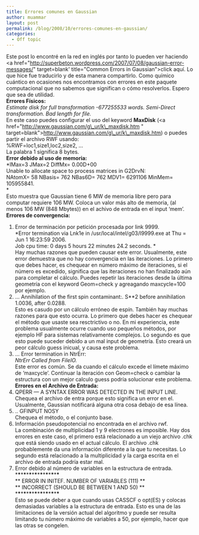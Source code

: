 ```yaml
---
title: Errores comunes en Gaussian
author: muammar
layout: post
permalink: /blog/2008/10/errores-comunes-en-gaussian/
categories:
  - Off topic
---
```

Este post lo encontré en la red en inglés por tanto lo pueden ver haciendo <a href="http://superbeton.wordpress.com/2007/07/08/gaussian-error-messages/" target=blank' title="Common Errors in Gaussian">click aquí.</a> Lo que hice fue traducirlo y de esta manera compartirlo. Como químico cuántico en ocasiones nos encontramos con errores en este paquete computacional que no sabemos que significan o cómo resolverlos. Espero que sea de utilidad.  
**Errores Físicos:**  
*Estimate disk for full transformation -677255533 words. Semi-Direct transformation. Bad length for file.*  
En este caso puedes configurar el uso del keyword **MaxDisk** (<a href="http://www.gaussian.com/g\_ur/k\_maxdisk.htm " target=blank">http://www.gaussian.com/g\_ur/k\_maxdisk.htm</a>) o puedes partir el archivo RWF usando:  
%RWF=loc1,size1,loc2,size2, …  
La palabra 1 significa 8 bytes.  
**Error debido al uso de memoria:**  
*IMax=3 JMax=2 DiffMx= 0.00D+00  
Unable to allocate space to process matrices in G2DrvN:  
NAtomX= 58 NBasis= 762 NBas6D= 762 MDV1= 6291106 MinMem= 105955841.  
*  
Esto muestra que Gaussian tiene 6 MW de memoria libre pero para computar requiere 106 MW. Coloca un valor más alto de memoria, (al menos 106 MW (848 Mbytes)) en el achivo de entrada en el input ‘mem’.  
**Errores de convergencia:**  
1. Error de terminación por petición procesada por link 9999.  
*Error termination via Lnk1e in /usr/local/intel/g03/l9999.exe at Thu =  
Jun 1 16:23:59 2006.  
Job cpu time: 0 days 5 hours 22 minutes 24.2 seconds. *  
Hay muchas razones que pueden causar este error. Usualmente, este error demuestra que no hay convergencia en las iteraciones. Lo primero que debes hacer, es chequear en número máximo de iteraciones, si el número es excedido, significa que las iteraciones no han finalizado aún para completar el cálculo. Puedes repetir las iteraciones desde la última geometría con el keyword Geom=check y agreagando maxcycle=100 por ejemplo.  
2. … Annihilation of the first spin contaminant:. S**2 before annihilation 1.0036, after 0.0288.  
Esto es casudo por un cálculo erróneo de espín. También hay muchas razones para que esto ocurra. Lo primero que debes hacer es chequear el método que usaste sea resctrictivo o no. En mi experiencia, este problema usualmente ocurre cuando uso pequeños métodos, por ejemplo HF para sistemas relativamente complejos. Lo segundo es que esto puede suceder debido a un mal input de geometría. Esto creará un peor cálculo guess inicual, y causa este problema.  
3. … Error termination in NtrErr:  
*NtrErr Called from FileIO.*  
Este error es común. Se da cuando el cálculo excede el límete máximo de ‘maxcycle’. Continuar la iteración con Geom=check o cambiar la estructura con un mejor calculo guess podría solucionar este problema.  
**Errores en el Archivo de Entrada:**  
1. QPERR — A SYNTAX ERROR WAS DETECTED IN THE INPUT LINE.  
Chequea el archivo de entra porque esto significa un error en el. Usualmente, Gaussian notificará alguna otra cosa debajo de esa línea.  
2. .. GFINPUT NOSY  
Chequea el método, o el conjunto base.  
3. Información pseudopotencial no encontrada en el archivo rwf.  
La combinación de multiplicidad 1 y 9 electrones es imposible. Hay dos errores en este caso, el primero está relacionado a un viejo archivo .chk que está siendo usado en el actual cálculo. El archivo .chk probablemente da una información diferente a la que tu necesitas. Lo segundo está relacionado a la multiplicidad y la carga escrita en el archivo de entrada podría estar mal.  
4. Error debido al número de variables en la estructura de entrada.  
\***\***\***\***\***\***\***\***\***\***\***\***\***\***\***\***  
\*\* ERROR IN INITEF. NUMBER OF VARIABLES (111) \*\*  
\*\* INCORRECT (SHOULD BE BETWEEN 1 AND 50) \*\*  
\***\***\***\***\***\***\***\***\***\***\***\***\***\***\***\***  
Esto se puede deber a que cuando usas CASSCF o opt(ES) y colocas demasiadas variables a la estructura de entrada. Esto es una de las limitaciones de la versión actual del algoritmo y puede ser resulta limitando tu número máximo de variables a 50, por ejemplo, hacer que las otras se congelen.